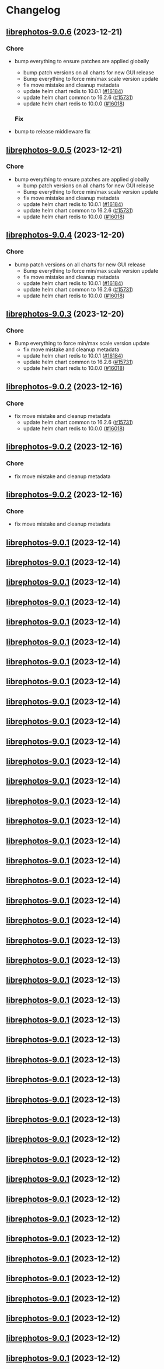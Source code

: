 # Changelog



## [librephotos-9.0.6](https://github.com/truecharts/charts/compare/librephotos-8.0.3...librephotos-9.0.6) (2023-12-21)

### Chore

- bump everything to ensure patches are applied globally
  - bump patch versions on all charts for new GUI release
  - Bump everything to force min/max scale version update
  - fix move mistake and cleanup metadata
  - update helm chart redis to 10.0.1 ([#16184](https://github.com/truecharts/charts/issues/16184))
  - update helm chart common to 16.2.6 ([#15731](https://github.com/truecharts/charts/issues/15731))
  - update helm chart redis to 10.0.0 ([#16018](https://github.com/truecharts/charts/issues/16018))
  
  ### Fix

- bump to release middleware fix
  
  


## [librephotos-9.0.5](https://github.com/truecharts/charts/compare/librephotos-8.0.3...librephotos-9.0.5) (2023-12-21)

### Chore

- bump everything to ensure patches are applied globally
  - bump patch versions on all charts for new GUI release
  - Bump everything to force min/max scale version update
  - fix move mistake and cleanup metadata
  - update helm chart redis to 10.0.1 ([#16184](https://github.com/truecharts/charts/issues/16184))
  - update helm chart common to 16.2.6 ([#15731](https://github.com/truecharts/charts/issues/15731))
  - update helm chart redis to 10.0.0 ([#16018](https://github.com/truecharts/charts/issues/16018))
  
  


## [librephotos-9.0.4](https://github.com/truecharts/charts/compare/librephotos-8.0.3...librephotos-9.0.4) (2023-12-20)

### Chore

- bump patch versions on all charts for new GUI release
  - Bump everything to force min/max scale version update
  - fix move mistake and cleanup metadata
  - update helm chart redis to 10.0.1 ([#16184](https://github.com/truecharts/charts/issues/16184))
  - update helm chart common to 16.2.6 ([#15731](https://github.com/truecharts/charts/issues/15731))
  - update helm chart redis to 10.0.0 ([#16018](https://github.com/truecharts/charts/issues/16018))
  
  


## [librephotos-9.0.3](https://github.com/truecharts/charts/compare/librephotos-8.0.3...librephotos-9.0.3) (2023-12-20)

### Chore

- Bump everything to force min/max scale version update
  - fix move mistake and cleanup metadata
  - update helm chart redis to 10.0.1 ([#16184](https://github.com/truecharts/charts/issues/16184))
  - update helm chart common to 16.2.6 ([#15731](https://github.com/truecharts/charts/issues/15731))
  - update helm chart redis to 10.0.0 ([#16018](https://github.com/truecharts/charts/issues/16018))
  
  


## [librephotos-9.0.2](https://github.com/truecharts/charts/compare/librephotos-8.0.3...librephotos-9.0.2) (2023-12-16)

### Chore

- fix move mistake and cleanup metadata
  - update helm chart common to 16.2.6 ([#15731](https://github.com/truecharts/charts/issues/15731))
  - update helm chart redis to 10.0.0 ([#16018](https://github.com/truecharts/charts/issues/16018))
  
  


## [librephotos-9.0.2](https://github.com/truecharts/charts/compare/librephotos-8.0.3...librephotos-9.0.2) (2023-12-16)

### Chore

- fix move mistake and cleanup metadata
  
  


## [librephotos-9.0.2](https://github.com/truecharts/charts/compare/librephotos-8.0.3...librephotos-9.0.2) (2023-12-16)

### Chore

- fix move mistake and cleanup metadata
  
  


## [librephotos-9.0.1](https://github.com/truecharts/charts/compare/librephotos-8.0.3...librephotos-9.0.1) (2023-12-14)




## [librephotos-9.0.1](https://github.com/truecharts/charts/compare/librephotos-8.0.3...librephotos-9.0.1) (2023-12-14)




## [librephotos-9.0.1](https://github.com/truecharts/charts/compare/librephotos-8.0.3...librephotos-9.0.1) (2023-12-14)




## [librephotos-9.0.1](https://github.com/truecharts/charts/compare/librephotos-8.0.3...librephotos-9.0.1) (2023-12-14)




## [librephotos-9.0.1](https://github.com/truecharts/charts/compare/librephotos-8.0.3...librephotos-9.0.1) (2023-12-14)




## [librephotos-9.0.1](https://github.com/truecharts/charts/compare/librephotos-8.0.3...librephotos-9.0.1) (2023-12-14)




## [librephotos-9.0.1](https://github.com/truecharts/charts/compare/librephotos-8.0.3...librephotos-9.0.1) (2023-12-14)




## [librephotos-9.0.1](https://github.com/truecharts/charts/compare/librephotos-8.0.3...librephotos-9.0.1) (2023-12-14)




## [librephotos-9.0.1](https://github.com/truecharts/charts/compare/librephotos-8.0.3...librephotos-9.0.1) (2023-12-14)




## [librephotos-9.0.1](https://github.com/truecharts/charts/compare/librephotos-8.0.3...librephotos-9.0.1) (2023-12-14)




## [librephotos-9.0.1](https://github.com/truecharts/charts/compare/librephotos-8.0.3...librephotos-9.0.1) (2023-12-14)




## [librephotos-9.0.1](https://github.com/truecharts/charts/compare/librephotos-8.0.3...librephotos-9.0.1) (2023-12-14)




## [librephotos-9.0.1](https://github.com/truecharts/charts/compare/librephotos-8.0.3...librephotos-9.0.1) (2023-12-14)




## [librephotos-9.0.1](https://github.com/truecharts/charts/compare/librephotos-8.0.3...librephotos-9.0.1) (2023-12-14)




## [librephotos-9.0.1](https://github.com/truecharts/charts/compare/librephotos-8.0.3...librephotos-9.0.1) (2023-12-14)




## [librephotos-9.0.1](https://github.com/truecharts/charts/compare/librephotos-8.0.3...librephotos-9.0.1) (2023-12-14)




## [librephotos-9.0.1](https://github.com/truecharts/charts/compare/librephotos-8.0.3...librephotos-9.0.1) (2023-12-14)




## [librephotos-9.0.1](https://github.com/truecharts/charts/compare/librephotos-8.0.3...librephotos-9.0.1) (2023-12-14)




## [librephotos-9.0.1](https://github.com/truecharts/charts/compare/librephotos-8.0.3...librephotos-9.0.1) (2023-12-14)




## [librephotos-9.0.1](https://github.com/truecharts/charts/compare/librephotos-8.0.3...librephotos-9.0.1) (2023-12-14)




## [librephotos-9.0.1](https://github.com/truecharts/charts/compare/librephotos-8.0.3...librephotos-9.0.1) (2023-12-13)




## [librephotos-9.0.1](https://github.com/truecharts/charts/compare/librephotos-8.0.3...librephotos-9.0.1) (2023-12-13)




## [librephotos-9.0.1](https://github.com/truecharts/charts/compare/librephotos-8.0.3...librephotos-9.0.1) (2023-12-13)




## [librephotos-9.0.1](https://github.com/truecharts/charts/compare/librephotos-8.0.3...librephotos-9.0.1) (2023-12-13)




## [librephotos-9.0.1](https://github.com/truecharts/charts/compare/librephotos-8.0.3...librephotos-9.0.1) (2023-12-13)




## [librephotos-9.0.1](https://github.com/truecharts/charts/compare/librephotos-8.0.3...librephotos-9.0.1) (2023-12-13)




## [librephotos-9.0.1](https://github.com/truecharts/charts/compare/librephotos-8.0.3...librephotos-9.0.1) (2023-12-13)




## [librephotos-9.0.1](https://github.com/truecharts/charts/compare/librephotos-8.0.3...librephotos-9.0.1) (2023-12-13)




## [librephotos-9.0.1](https://github.com/truecharts/charts/compare/librephotos-8.0.3...librephotos-9.0.1) (2023-12-13)




## [librephotos-9.0.1](https://github.com/truecharts/charts/compare/librephotos-8.0.3...librephotos-9.0.1) (2023-12-13)




## [librephotos-9.0.1](https://github.com/truecharts/charts/compare/librephotos-8.0.3...librephotos-9.0.1) (2023-12-12)




## [librephotos-9.0.1](https://github.com/truecharts/charts/compare/librephotos-8.0.3...librephotos-9.0.1) (2023-12-12)




## [librephotos-9.0.1](https://github.com/truecharts/charts/compare/librephotos-8.0.3...librephotos-9.0.1) (2023-12-12)




## [librephotos-9.0.1](https://github.com/truecharts/charts/compare/librephotos-8.0.3...librephotos-9.0.1) (2023-12-12)




## [librephotos-9.0.1](https://github.com/truecharts/charts/compare/librephotos-8.0.3...librephotos-9.0.1) (2023-12-12)




## [librephotos-9.0.1](https://github.com/truecharts/charts/compare/librephotos-8.0.3...librephotos-9.0.1) (2023-12-12)




## [librephotos-9.0.1](https://github.com/truecharts/charts/compare/librephotos-8.0.3...librephotos-9.0.1) (2023-12-12)




## [librephotos-9.0.1](https://github.com/truecharts/charts/compare/librephotos-8.0.3...librephotos-9.0.1) (2023-12-12)




## [librephotos-9.0.1](https://github.com/truecharts/charts/compare/librephotos-8.0.3...librephotos-9.0.1) (2023-12-12)




## [librephotos-9.0.1](https://github.com/truecharts/charts/compare/librephotos-8.0.3...librephotos-9.0.1) (2023-12-12)




## [librephotos-9.0.1](https://github.com/truecharts/charts/compare/librephotos-8.0.3...librephotos-9.0.1) (2023-12-12)




## [librephotos-9.0.1](https://github.com/truecharts/charts/compare/librephotos-8.0.3...librephotos-9.0.1) (2023-12-12)

